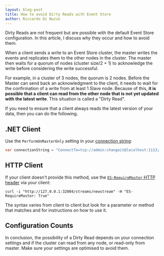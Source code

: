 ```yaml
---
layout: blog-post
title: How to avoid Dirty Reads with Event Store
author: Riccardo Di Nuzzo
---
```


Dirty Reads are not frequent but are possible with the default Event Store configuration. In this article, I discuss why they occur and how to avoid them.

When a client sends a write to an Event Store cluster, the master writes the events and replicates them to the other nodes in the cluster. The master then waits for a quorum of nodes (cluster size/2 + 1) to acknowledge the write before considering the write successful.

For example, in a cluster of 3 nodes, the quorum is 2 nodes. Before the Master can send back an acknowledgment to the client, it needs to wait for the confirmation of a write from at least 1 Slave node. Because of this, **it is possible that a client can read from the other node that is not yet updated with the latest write**. This situation is called a "Dirty Read".

If you need to ensure that a client always reads the latest version of your data, then you can do the following.

## .NET Client

Use the `PerformOnMasterOnly` setting in your [connection string](docs/dotnet-api/connecting-to-a-server/index.html#creating-a-connection):

```csharp
var connectionString = "ConnectTo=tcp://admin:changeit@localhost:1113; PerformOnMasterOnly=True"
```

## HTTP Client

If your client doesn't provide this method, use the [`ES-RequireMaster` HTTP header](docs/http-api/optional-http-headers/requires-master/index.html) via your client:

```shell
curl -i "http://127.0.0.1:32004/streams/newstream" -H "ES-RequireMaster: True"
```

The syntax varies from client to client but look for a parameter or method that matches and for instructions on how to use it.

## Configuration Counts

In conclusion, the possibility of a Dirty Read depends on your connection settings and if the cluster can read from any node, or read-only from master. Make sure your settings are optimised to avoid them.
